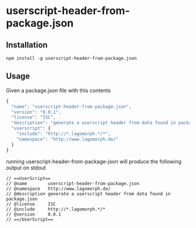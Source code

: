# userscript-header-from-package.json

## Installation

``` shell
npm install -g userscript-header-from-package.json
```

## Usage

Given a package.json file with this contents

``` javascript
{
  "name": "userscript-header-from-package.json",
  "version": "0.0.1",
  "license": "ISC",
  "description": "generate a userscript header from data found in package.json",
  "userscript": {
    "include": "http://*.lagomorph.*/*",
    "namespace": "http://www.lagomorph.de/"
  }
}

```

running userscript-header-from-package-json will produce the following output on stdout

```
// ==UserScript==
// @name        userscript-header-from-package.json
// @namespace   http://www.lagomorph.de/
// @description generate a userscript header from data found in package.json
// @license     ISC
// @include     http://*.lagomorph.*/*
// @version     0.0.1
// ==/UserScript==
```

